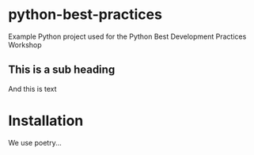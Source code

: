 # python-best-practices
Example Python project used for the Python Best Development Practices Workshop 

## This is a sub heading
And this is text

# Installation
We use poetry...